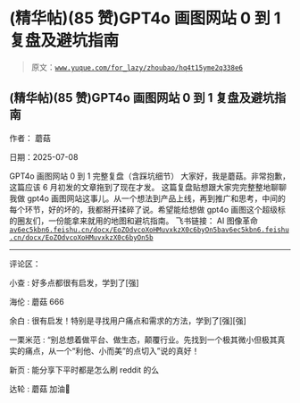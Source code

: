 # (精华帖)(85 赞)GPT4o 画图网站 0 到 1 复盘及避坑指南

> 原文：[`www.yuque.com/for_lazy/zhoubao/hq4t15yme2q338e6`](https://www.yuque.com/for_lazy/zhoubao/hq4t15yme2q338e6)

## (精华帖)(85 赞)GPT4o 画图网站 0 到 1 复盘及避坑指南

作者： 蘑菇

日期：2025-07-08

GPT4o 画图网站 0 到 1 完整复盘（含踩坑细节） 大家好，我是蘑菇。非常抱歉，这篇应该 6 月初发的文章拖到了现在才发。
这篇复盘贴想跟大家完完整整地聊聊我做 gpt4o 画图网站这事儿。从一个想法到产品上线，再到推广和思考，中间的每个环节，好的坏的，我都掰开揉碎了说。希望能给想做 gpt4o 画图这个超级标的圈友们，一份能拿来就用的地图和避坑指南。
飞书链接： AI 图像革命 [`av6ec5kbn6.feishu.cn/docx/EoZOdvcoXoHMuvxkzX0c6byOn5b`](https://av6ec5kbn6.feishu.cn/docx/EoZOdvcoXoHMuvxkzX0c6byOn5b)[`av6ec5kbn6.feishu.cn/docx/EoZOdvcoXoHMuvxkzX0c6byOn5b`](https://av6ec5kbn6.feishu.cn/docx/EoZOdvcoXoHMuvxkzX0c6byOn5b)

* * *

评论区：

小查 : 好多点都很有启发，学到了[强]

海伦 : 蘑菇 666

余白 : 很有启发！特别是寻找用户痛点和需求的方法，学到了[强][强]

一栗米范 : “别总想着做平台、做生态，颠覆行业。先找到一个极其微小但极其真实的痛点，从一个“利他、小而美”的点切入”说的真好！

新页 : 能分享下平时都是怎么刷 reddit 的么

达轮 : 蘑菇 加油🎉